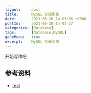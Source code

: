 ```yaml
---
layout:     post
title:      MySQL 存储引擎
date:       2021-05-20 14:03:36 +0800
postId:     2021-05-20-14-03-37
categories: [database]
tags:       [database,MySQL]
geneMenu:   true
excerpt:    MySQL 存储引擎
---
```


开始写作吧

## 参考资料

* [test](test.html)